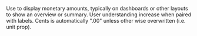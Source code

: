 Use to display monetary amounts, typically on dashboards or other layouts to show an overview or summary. User understanding increase when paired with labels.
Cents is automatically ".00" unless other wise overwritten (i.e. unit prop).
